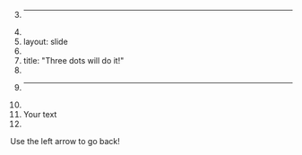 3.	---
4.	
5.	layout: slide
6.	
7.	title: "Three dots will do it!"
8.	
9.	---
10.	
11.	Your text
12.	
Use the left arrow to go back!
